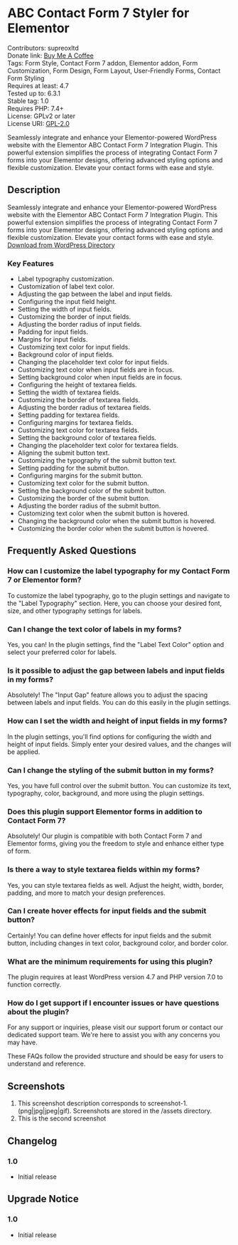# ABC Contact Form 7 Styler for Elementor

Contributors: supreoxltd  
Donate link: [Buy Me A Coffee](https://www.paypal.com/donate/?hosted_button_id=AFMAVLDRP26K4)  
Tags: Form Style, Contact Form 7 addon, Elementor addon, Form Customization, Form Design, Form Layout, User-Friendly Forms, Contact Form Styling  
Requires at least: 4.7  
Tested up to: 6.3.1  
Stable tag: 1.0  
Requires PHP: 7.4+  
License: GPLv2 or later  
License URI: [GPL-2.0](https://www.gnu.org/licenses/gpl-2.0.html)


Seamlessly integrate and enhance your Elementor-powered WordPress website with the Elementor ABC Contact Form 7 Integration Plugin. This powerful extension simplifies the process of integrating Contact Form 7 forms into your Elementor designs, offering advanced styling options and flexible customization. Elevate your contact forms with ease and style.

## Description

Seamlessly integrate and enhance your Elementor-powered WordPress website with the Elementor ABC Contact Form 7 Integration Plugin. This powerful extension simplifies the process of integrating Contact Form 7 forms into your Elementor designs, offering advanced styling options and flexible customization. Elevate your contact forms with ease and style.
[Download from WordPress Directory](https://wordpress.org/plugins/ABC-Contact-Form-7-Styler-for-Elementor)


### Key Features

- Label typography customization.
- Customization of label text color.
- Adjusting the gap between the label and input fields.
- Configuring the input field height.
- Setting the width of input fields.
- Customizing the border of input fields.
- Adjusting the border radius of input fields.
- Padding for input fields.
- Margins for input fields.
- Customizing text color for input fields.
- Background color of input fields.
- Changing the placeholder text color for input fields.
- Customizing text color when input fields are in focus.
- Setting background color when input fields are in focus.
- Configuring the height of textarea fields.
- Setting the width of textarea fields.
- Customizing the border of textarea fields.
- Adjusting the border radius of textarea fields.
- Setting padding for textarea fields.
- Configuring margins for textarea fields.
- Customizing text color for textarea fields.
- Setting the background color of textarea fields.
- Changing the placeholder text color for textarea fields.
- Aligning the submit button text.
- Customizing the typography of the submit button text.
- Setting padding for the submit button.
- Configuring margins for the submit button.
- Customizing text color for the submit button.
- Setting the background color of the submit button.
- Customizing the border of the submit button.
- Adjusting the border radius of the submit button.
- Customizing text color when the submit button is hovered.
- Changing the background color when the submit button is hovered.
- Customizing the border color when the submit button is hovered.

## Frequently Asked Questions

### How can I customize the label typography for my Contact Form 7 or Elementor form?

To customize the label typography, go to the plugin settings and navigate to the "Label Typography" section. Here, you can choose your desired font, size, and other typography settings for labels.

### Can I change the text color of labels in my forms?

Yes, you can! In the plugin settings, find the "Label Text Color" option and select your preferred color for labels.

### Is it possible to adjust the gap between labels and input fields in my forms?

Absolutely! The "Input Gap" feature allows you to adjust the spacing between labels and input fields. You can do this easily in the plugin settings.

### How can I set the width and height of input fields in my forms?

In the plugin settings, you'll find options for configuring the width and height of input fields. Simply enter your desired values, and the changes will be applied.

### Can I change the styling of the submit button in my forms?

Yes, you have full control over the submit button. You can customize its text, typography, color, background, and more using the plugin settings.

### Does this plugin support Elementor forms in addition to Contact Form 7?

Absolutely! Our plugin is compatible with both Contact Form 7 and Elementor forms, giving you the freedom to style and enhance either type of form.

### Is there a way to style textarea fields within my forms?

Yes, you can style textarea fields as well. Adjust the height, width, border, padding, and more to match your design preferences.

### Can I create hover effects for input fields and the submit button?

Certainly! You can define hover effects for input fields and the submit button, including changes in text color, background color, and border color.

### What are the minimum requirements for using this plugin?

The plugin requires at least WordPress version 4.7 and PHP version 7.0 to function correctly.

### How do I get support if I encounter issues or have questions about the plugin?

For any support or inquiries, please visit our support forum or contact our dedicated support team. We're here to assist you with any concerns you may have.

These FAQs follow the provided structure and should be easy for users to understand and reference.

## Screenshots

1. This screenshot description corresponds to screenshot-1.(png|jpg|jpeg|gif). Screenshots are stored in the /assets directory.
2. This is the second screenshot

## Changelog

### 1.0
- Initial release

## Upgrade Notice

### 1.0
- Initial release
